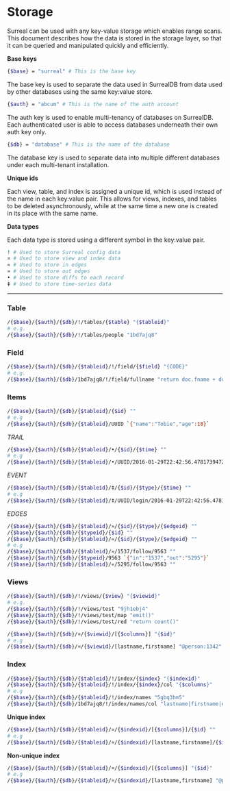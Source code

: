# Storage

Surreal can be used with any key-value storage which enables range scans. This document describes how the data is stored in the storage layer, so that it can be queried and manipulated quickly and efficiently.

**Base keys**

```bash
{$base} = "surreal" # This is the base key
```

The base key is used to separate the data used in SurrealDB from data used by other databases using the same key:value store.

```bash
{$auth} = "abcum" # This is the name of the auth account
```

The auth key is used to enable multi-tenancy of databases on SurrealDB. Each authenticated user is able to access databases underneath their own auth key only.

```bash
{$db} = "database" # This is the name of the database
```

The database key is used to separate data into multiple different databases under each multi-tenant installation.

**Unique ids**

Each view, table, and index is assigned a unique id, which is used instead of the name in each key:value pair. This allows for views, indexes, and tables to be deleted asynchronously, while at the same time a new one is created in its place with the same name.

**Data types**

Each data type is stored using a different symbol in the key:value pair.

```bash
! # Used to store Surreal config data
¤ # Used to store view and index data
« # Used to store in edges
» # Used to store out edges
• # Used to store diffs to each record
‡ # Used to store time-series data
```

---

### Table

```bash
/{$base}/{$auth}/{$db}/!/tables/{$table} "{$tableid}"
# e.g.
/{$base}/{$auth}/{$db}/!/tables/people "1bd7ajq8"
```

### Field

```bash
/{$base}/{$auth}/{$db}/{$tableid}/!/field/{$field} "{CODE}"
# e.g.
/{$base}/{$auth}/{$db}/1bd7ajq8/!/field/fullname "return doc.fname + doc.lname"
```

### Items

```bash
/{$base}/{$auth}/{$db}/{$tableid}/{$id} ""
# e.g
/{$base}/{$auth}/{$db}/{$tableid}/UUID `{"name":"Tobie","age":18}`
```

*TRAIL*
```bash
/{$base}/{$auth}/{$db}/{$tableid}/•/{$id}/{$time} ""
# e.g
/{$base}/{$auth}/{$db}/{$tableid}/•/UUID/2016-01-29T22:42:56.478173947Z ""
```

*EVENT*
```bash
/{$base}/{$auth}/{$db}/{$tableid}/‡/{$id}/{$type}/{$time} ""
# e.g
/{$base}/{$auth}/{$db}/{$tableid}/‡/UUID/login/2016-01-29T22:42:56.478173947Z ""
```

*EDGES*
```bash
/{$base}/{$auth}/{$db}/{$tableid}/»/{$id}/{$type}/{$edgeid} ""
/{$base}/{$auth}/{$db}/{$typeid}/{$id} ""
/{$base}/{$auth}/{$db}/{$tableid}/«/{$id}/{$type}/{$edgeid} ""
# e.g
/{$base}/{$auth}/{$db}/{$tableid}/»/1537/follow/9563 ""
/{$base}/{$auth}/{$db}/{$typeid}/9563 `{"in":"1537","out":"5295"}`
/{$base}/{$auth}/{$db}/{$tableid}/«/5295/follow/9563 ""
```

### Views

```bash
/{$base}/{$auth}/{$db}/!/views/{$view} "{$viewid}"
# e.g.
/{$base}/{$auth}/{$db}/!/views/test "9jh1ebj4"
/{$base}/{$auth}/{$db}/!/views/test/map "emit()"
/{$base}/{$auth}/{$db}/!/views/test/red "return count()"
```

```bash
/{$base}/{$auth}/{$db}/¤/{$viewid}/[{$columns}] "{$id}"
# e.g
/{$base}/{$auth}/{$db}/¤/{$viewid}/[lastname,firstname] "@person:1342"
```

### Index

```bash
/{$base}/{$auth}/{$db}/{$tableid}/!/index/{$index} "{$indexid}"
/{$base}/{$auth}/{$db}/{$tableid}/!/index/{$index}/col "{$columns}"
# e.g
/{$base}/{$auth}/{$db}/{$tableid}/!/index/names "5gbq3hm5"
/{$base}/{$auth}/{$db}/1bd7ajq8/!/index/names/col "lastname|firstname|emails.0.value"
```

**Unique index**
```bash
/{$base}/{$auth}/{$db}/{$tableid}/¤/{$indexid}/[{$columns}]/{$id} ""
# e.g
/{$base}/{$auth}/{$db}/{$tableid}/¤/{$indexid}/[lastname,firstname]/{$id} ""
```

**Non-unique index**
```bash
/{$base}/{$auth}/{$db}/{$tableid}/¤/{$indexid}/[{$columns}] "{$id}"
# e.g
/{$base}/{$auth}/{$db}/{$tableid}/¤/{$indexid}/[lastname,firstname] "@person:1342"
```